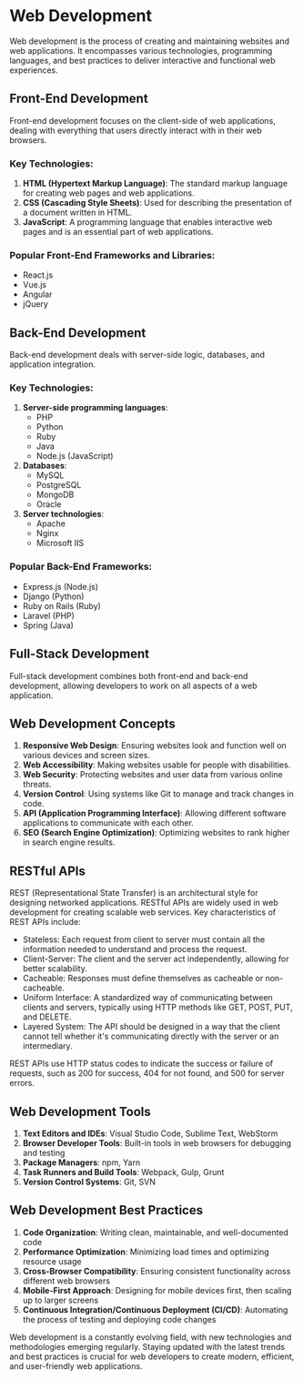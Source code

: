 # Web Development

Web development is the process of creating and maintaining websites and web applications. It encompasses various technologies, programming languages, and best practices to deliver interactive and functional web experiences.

## Front-End Development

Front-end development focuses on the client-side of web applications, dealing with everything that users directly interact with in their web browsers.

### Key Technologies:
1. **HTML (Hypertext Markup Language)**: The standard markup language for creating web pages and web applications.
2. **CSS (Cascading Style Sheets)**: Used for describing the presentation of a document written in HTML.
3. **JavaScript**: A programming language that enables interactive web pages and is an essential part of web applications.

### Popular Front-End Frameworks and Libraries:
- React.js
- Vue.js
- Angular
- jQuery

## Back-End Development

Back-end development deals with server-side logic, databases, and application integration.

### Key Technologies:
1. **Server-side programming languages**: 
   - PHP
   - Python
   - Ruby
   - Java
   - Node.js (JavaScript)
2. **Databases**: 
   - MySQL
   - PostgreSQL
   - MongoDB
   - Oracle
3. **Server technologies**: 
   - Apache
   - Nginx
   - Microsoft IIS

### Popular Back-End Frameworks:
- Express.js (Node.js)
- Django (Python)
- Ruby on Rails (Ruby)
- Laravel (PHP)
- Spring (Java)

## Full-Stack Development

Full-stack development combines both front-end and back-end development, allowing developers to work on all aspects of a web application.

## Web Development Concepts

1. **Responsive Web Design**: Ensuring websites look and function well on various devices and screen sizes.
2. **Web Accessibility**: Making websites usable for people with disabilities.
3. **Web Security**: Protecting websites and user data from various online threats.
4. **Version Control**: Using systems like Git to manage and track changes in code.
5. **API (Application Programming Interface)**: Allowing different software applications to communicate with each other.
6. **SEO (Search Engine Optimization)**: Optimizing websites to rank higher in search engine results.

## RESTful APIs

REST (Representational State Transfer) is an architectural style for designing networked applications. RESTful APIs are widely used in web development for creating scalable web services. Key characteristics of REST APIs include:

- Stateless: Each request from client to server must contain all the information needed to understand and process the request.
- Client-Server: The client and the server act independently, allowing for better scalability.
- Cacheable: Responses must define themselves as cacheable or non-cacheable.
- Uniform Interface: A standardized way of communicating between clients and servers, typically using HTTP methods like GET, POST, PUT, and DELETE.
- Layered System: The API should be designed in a way that the client cannot tell whether it's communicating directly with the server or an intermediary.

REST APIs use HTTP status codes to indicate the success or failure of requests, such as 200 for success, 404 for not found, and 500 for server errors.

## Web Development Tools

1. **Text Editors and IDEs**: Visual Studio Code, Sublime Text, WebStorm
2. **Browser Developer Tools**: Built-in tools in web browsers for debugging and testing
3. **Package Managers**: npm, Yarn
4. **Task Runners and Build Tools**: Webpack, Gulp, Grunt
5. **Version Control Systems**: Git, SVN

## Web Development Best Practices

1. **Code Organization**: Writing clean, maintainable, and well-documented code
2. **Performance Optimization**: Minimizing load times and optimizing resource usage
3. **Cross-Browser Compatibility**: Ensuring consistent functionality across different web browsers
4. **Mobile-First Approach**: Designing for mobile devices first, then scaling up to larger screens
5. **Continuous Integration/Continuous Deployment (CI/CD)**: Automating the process of testing and deploying code changes

Web development is a constantly evolving field, with new technologies and methodologies emerging regularly. Staying updated with the latest trends and best practices is crucial for web developers to create modern, efficient, and user-friendly web applications.